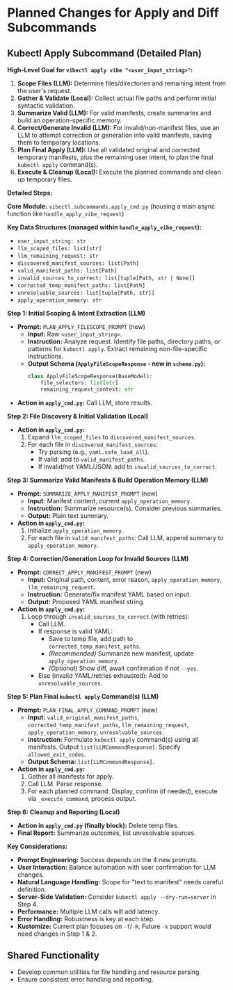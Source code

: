 # Planned Changes for Apply and Diff Subcommands

## Kubectl Apply Subcommand (Detailed Plan)

**High-Level Goal for `vibectl apply vibe "<user_input_string>"`:**

1.  **Scope Files (LLM):** Determine files/directories and remaining intent from the user's request.
2.  **Gather & Validate (Local):** Collect actual file paths and perform initial syntactic validation.
3.  **Summarize Valid (LLM):** For valid manifests, create summaries and build an operation-specific memory.
4.  **Correct/Generate Invalid (LLM):** For invalid/non-manifest files, use an LLM to attempt correction or generation into valid manifests, saving them to temporary locations.
5.  **Plan Final Apply (LLM):** Use all validated original and corrected temporary manifests, plus the remaining user intent, to plan the final `kubectl apply` command(s).
6.  **Execute & Cleanup (Local):** Execute the planned commands and clean up temporary files.

**Detailed Steps:**

**Core Module:** `vibectl.subcommands.apply_cmd.py` (housing a main async function like `handle_apply_vibe_request`)

**Key Data Structures (managed within `handle_apply_vibe_request`):**
*   `user_input_string: str`
*   `llm_scoped_files: list[str]`
*   `llm_remaining_request: str`
*   `discovered_manifest_sources: list[Path]`
*   `valid_manifest_paths: list[Path]`
*   `invalid_sources_to_correct: list[tuple[Path, str | None]]`
*   `corrected_temp_manifest_paths: list[Path]`
*   `unresolvable_sources: list[tuple[Path, str]]`
*   `apply_operation_memory: str`

**Step 1: Initial Scoping & Intent Extraction (LLM)**
*   **Prompt:** `PLAN_APPLY_FILESCOPE_PROMPT` (new)
    *   **Input:** Raw `<user_input_string>`.
    *   **Instruction:** Analyze request. Identify file paths, directory paths, or patterns for `kubectl apply`. Extract remaining non-file-specific instructions.
    *   **Output Schema (`ApplyFileScopeResponse` - new in `schema.py`):**
        ```python
        class ApplyFileScopeResponse(BaseModel):
            file_selectors: list[str]
            remaining_request_context: str
        ```
*   **Action in `apply_cmd.py`:** Call LLM, store results.

**Step 2: File Discovery & Initial Validation (Local)**
*   **Action in `apply_cmd.py`:**
    1.  Expand `llm_scoped_files` to `discovered_manifest_sources`.
    2.  For each file in `discovered_manifest_sources`:
        *   Try parsing (e.g., `yaml.safe_load_all`).
        *   If valid: add to `valid_manifest_paths`.
        *   If invalid/not YAML/JSON: add to `invalid_sources_to_correct`.

**Step 3: Summarize Valid Manifests & Build Operation Memory (LLM)**
*   **Prompt:** `SUMMARIZE_APPLY_MANIFEST_PROMPT` (new)
    *   **Input:** Manifest content, current `apply_operation_memory`.
    *   **Instruction:** Summarize resource(s). Consider previous summaries.
    *   **Output:** Plain text summary.
*   **Action in `apply_cmd.py`:**
    1.  Initialize `apply_operation_memory`.
    2.  For each file in `valid_manifest_paths`: Call LLM, append summary to `apply_operation_memory`.

**Step 4: Correction/Generation Loop for Invalid Sources (LLM)**
*   **Prompt:** `CORRECT_APPLY_MANIFEST_PROMPT` (new)
    *   **Input:** Original path, content, error reason, `apply_operation_memory`, `llm_remaining_request`.
    *   **Instruction:** Generate/fix manifest YAML based on input.
    *   **Output:** Proposed YAML manifest string.
*   **Action in `apply_cmd.py`:**
    1.  Loop through `invalid_sources_to_correct` (with retries):
        *   Call LLM.
        *   If response is valid YAML:
            *   Save to temp file, add path to `corrected_temp_manifest_paths`.
            *   *(Recommended)* Summarize new manifest, update `apply_operation_memory`.
            *   *(Optional)* Show diff, await confirmation if not `--yes`.
        *   Else (invalid YAML/retries exhausted): Add to `unresolvable_sources`.

**Step 5: Plan Final `kubectl apply` Command(s) (LLM)**
*   **Prompt:** `PLAN_FINAL_APPLY_COMMAND_PROMPT` (new)
    *   **Input:** `valid_original_manifest_paths`, `corrected_temp_manifest_paths`, `llm_remaining_request`, `apply_operation_memory`, `unresolvable_sources`.
    *   **Instruction:** Formulate `kubectl apply` command(s) using all manifests. Output `list[LLMCommandResponse]`. Specify `allowed_exit_codes`.
    *   **Output Schema:** `list[LLMCommandResponse]`.
*   **Action in `apply_cmd.py`:**
    1.  Gather all manifests for apply.
    2.  Call LLM. Parse response.
    3.  For each planned command: Display, confirm (if needed), execute via `_execute_command`, process output.

**Step 6: Cleanup and Reporting (Local)**
*   **Action in `apply_cmd.py` (finally block):** Delete temp files.
*   **Final Report:** Summarize outcomes, list unresolvable sources.

**Key Considerations:**
*   **Prompt Engineering:** Success depends on the 4 new prompts.
*   **User Interaction:** Balance automation with user confirmation for LLM changes.
*   **Natural Language Handling:** Scope for "text to manifest" needs careful definition.
*   **Server-Side Validation:** Consider `kubectl apply --dry-run=server` in Step 4.
*   **Performance:** Multiple LLM calls will add latency.
*   **Error Handling:** Robustness is key at each step.
*   **Kustomize:** Current plan focuses on `-f`/`-R`. Future `-k` support would need changes in Step 1 & 2.

## Shared Functionality
- Develop common utilities for file handling and resource parsing.
- Ensure consistent error handling and reporting.
